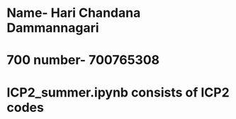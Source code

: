 # Name- Hari Chandana Dammannagari
# 700 number- 700765308
# ICP2_summer.ipynb consists of ICP2 codes
